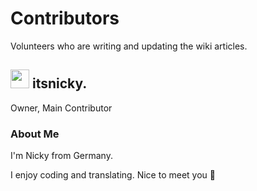 # Contributors

Volunteers who are writing and updating the wiki articles.

## <div class="heading"><img src="https://cdn.discordapp.com/avatars/729343563401265193/9548704ff367c6e64b8cf54552e21154.png" width="30" height="30" class="rounded-corners">&nbsp;itsnicky.</div>

Owner, Main Contributor

### About Me

I'm Nicky from Germany.

I enjoy coding and translating. Nice to meet you 👋
